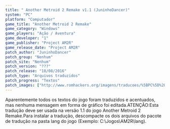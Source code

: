```yaml
---
title: " Another Metroid 2 Remake v1.1 (JuninhoDancer)"
system: "PC"
platform: "Computador"
game_title: "Another Metroid 2 Remake"
game_category: "Windows"
game_players: "Ação / Aventura"
game_developer: "1"
game_publisher: "Project AM2R"
game_release_date: "Project AM2R"
patch_author: "JuninhoDancer"
patch_group: "Nenhum"
patch_site: "Nenhum"
patch_version: "???"
patch_release: "18/08/2016"
patch_type: "Arquivos traduzidos"
patch_progress: "Textos"
patch_images: ["http://www.romhackers.org/imagens/traducoes/%5BPC%5D%20Another%20Metroid%202%20Remake%20-%20JuninhoDancer%20-%201.jpg","http://www.romhackers.org/imagens/traducoes/%5BPC%5D%20Another%20Metroid%202%20Remake%20-%20JuninhoDancer%20-%202.jpg","http://www.romhackers.org/imagens/traducoes/%5BPC%5D%20Another%20Metroid%202%20Remake%20-%20JuninhoDancer%20-%203.jpg"]
---
```

Aparentemente todos os textos do jogo foram traduzidos e acentuados, mas nenhuma mensagem em forma de gráfico foi editada.ATENÇÃO:Esta tradução deve ser usada na versão 1.1 do jogo Another Metroid 2 Remake.Para instalar a tradução, descompacte os dois arquivos do pacote de tradução na pasta lang do jogo (Exemplo: C:\Jogos\AM2R\lang).